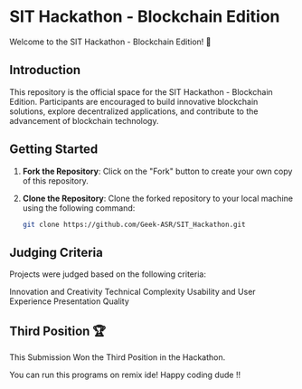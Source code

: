 # SIT Hackathon - Blockchain Edition

Welcome to the SIT Hackathon - Blockchain Edition! 🚀

## Introduction

This repository is the official space for the SIT Hackathon - Blockchain Edition. Participants are encouraged to build innovative blockchain solutions, explore decentralized applications, and contribute to the advancement of blockchain technology.

## Getting Started

1. **Fork the Repository**: Click on the "Fork" button to create your own copy of this repository.

2. **Clone the Repository**: Clone the forked repository to your local machine using the following command:
   ```bash
   git clone https://github.com/Geek-ASR/SIT_Hackathon.git

## Judging Criteria

Projects were judged based on the following criteria:

Innovation and Creativity
Technical Complexity
Usability and User Experience
Presentation Quality

## Third Position 🏆
This Submission Won the Third Position in the Hackathon.

You can run this programs on remix ide!
Happy coding dude !!
